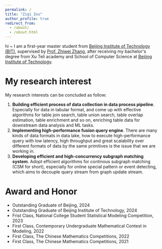```yaml
---
permalink: /
title: "Ziqi Zou"
author_profile: true
redirect_from: 
  - /about/
  - /about.html
---
```


hi ~  I am a first-year master student from [Beijing Institute of Technology (BIT)](https://cs.bit.edu.cn/), supervised by [Prof. Zhiwei Zhang](https://cs.bit.edu.cn/szdw/jsml/gjjgccrc/zhangzw_277c6d460a1948d3a60b44170248a1c0/index.htm), after receiving my bachelor's degree from Xu Teli academy and School of Computer Science at [Beijing Institute of Technology](https://cs.bit.edu.cn/).

My research interest
======
My research interests can be concluded as follow:

1. **Building efficient process of data collection in data process pipeline**. Especially for data in tabular format, and come up with effective algorithms for table join search, table union search, table overlap estimation, table enrichment and so on, enriching table data for downstream data analysis and ML tasks.
2. **Implementing high-performance fusion query engine**. There are many kinds of data formats in data lake, how to execute high-performance query with low latency, high throughput and great scalability over different formats of data by the same primitives is the issue that we are working in.
3. **Developing efficient and high-concurrency subgraph matching system**. Adopt efficient algorithms for continous subgraph matching (CSM for short), especially for online special pattern or event detecting, which aims to decouple query stream from graph update stream.

Award and Honor
======
- Outstanding Graduate of Beijing, 2024
- Outstanding Graduate of Beijing Institute of Technology, 2024
- Frist Class, National College Student Statistical Modeling Competition, 2023
- First Class, Contemporary Undergraduate Mathematical Contest in Modeling, 2022
- First Class, The Chinese Mathematics Competitions, 2022
- First Class, The Chinese Mathematics Competitions, 2021
